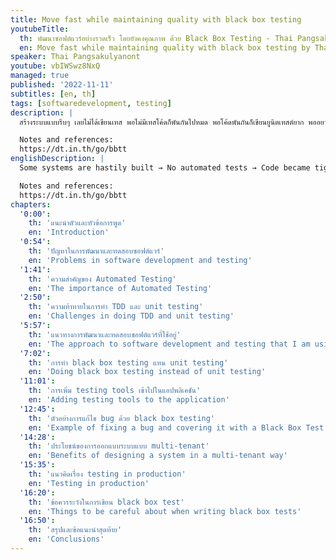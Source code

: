 ```yaml
---
title: Move fast while maintaining quality with black box testing
youtubeTitle:
  th: พัฒนาซอฟต์แวร์อย่างรวดเร็ว โดยยังคงคุณภาพ ด้วย Black Box Testing - Thai Pangsakulyanont
  en: Move fast while maintaining quality with black box testing by Thai Pangsakulyanont
speaker: Thai Pangsakulyanont
youtube: vbIWSwz8NxQ
managed: true
published: '2022-11-11'
subtitles: [en, th]
tags: [softwaredevelopment, testing]
description: |
  สร้างระบบแบบรีบๆ เลยไม่ได้เขียนเทส พอไม่มีเทสโค้ดก็พันกันไปหมด พอโค้ดพันกันก็เขียนยูนิตเทสต์ยาก พออยากจะปรับปรุงโค้ดก็ไม่กล้าเพราะกลัวพังเพราะไม่มีเทส ในหัวข้อนี้เลยอยากแชร์แนวคิดและวิธีที่ผมกำลังทดลองใช้อยู่ เพื่อพยายามออกจากลูปนี้ (ไม่รู้จะออกได้ไหมนะ)

  Notes and references:
  https://dt.in.th/go/bbtt
englishDescription: |
  Some systems are hastily built → No automated tests → Code became tightly coupled → Code became difficult to test → Want to improve the code → Afraid of improving due to fear that it might break because there are no automated tests. In this talk, I share some ideas on how I try to get out of this loop.

  Notes and references:
  https://dt.in.th/go/bbtt
chapters:
  '0:00':
    th: 'แนะนำตัวและหัวข้อการพูด'
    en: 'Introduction'
  '0:54':
    th: 'ปัญหาในการพัฒนาและทดสอบซอฟต์แวร์'
    en: 'Problems in software development and testing'
  '1:41':
    th: 'ความสำคัญของ Automated Testing'
    en: 'The importance of Automated Testing'
  '2:50':
    th: 'ความท้าทายในการทำ TDD และ unit testing'
    en: 'Challenges in doing TDD and unit testing'
  '5:57':
    th: 'แนวทางการพัฒนาและทดสอบซอฟต์แวร์ที่ใช้อยู่'
    en: 'The approach to software development and testing that I am using'
  '7:02':
    th: 'การทำ black box testing แทน unit testing'
    en: 'Doing black box testing instead of unit testing'
  '11:01':
    th: 'การเพิ่ม testing tools เข้าไปในแอปพลิเคชัน'
    en: 'Adding testing tools to the application'
  '12:45':
    th: 'ตัวอย่างการแก้ไข bug ด้วย black box testing'
    en: 'Example of fixing a bug and covering it with a Black Box Test'
  '14:28':
    th: 'ประโยชน์ของการออกแบบระบบแบบ multi-tenant'
    en: 'Benefits of designing a system in a multi-tenant way'
  '15:35':
    th: 'แนวคิดเรื่อง testing in production'
    en: 'Testing in production'
  '16:20':
    th: 'ข้อควรระวังในการเขียน black box test'
    en: 'Things to be careful about when writing black box tests'
  '16:50':
    th: 'สรุปและข้อแนะนำสุดท้าย'
    en: 'Conclusions'
---
```

